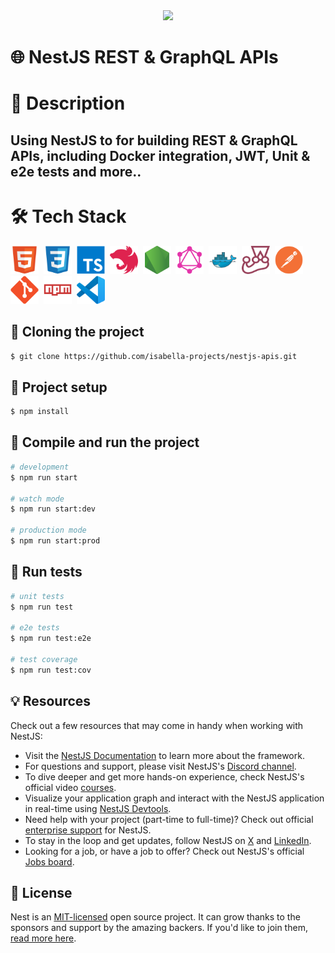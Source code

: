 <div align="center">
    <img src="https://i.imgur.com/YlGrpaq.png" width="800px" height="auto">
</div>

# 🌐 NestJS REST & GraphQL APIs

# 📝 Description

## Using NestJS to for building REST & GraphQL APIs, including Docker integration, JWT, Unit & e2e tests and more..

# 🛠 Tech Stack

<div>
    <img src="https://github.com/devicons/devicon/blob/master/icons/html5/html5-original.svg" title="HTML5" alt="HTML5" width="45" height="45"/>&nbsp;
    <img src="https://github.com/devicons/devicon/blob/master/icons/css3/css3-original.svg"  title="CSS3" alt="CSS3" width="45" height="45"/>&nbsp;
    <img src="https://github.com/devicons/devicon/blob/master/icons/typescript/typescript-original.svg"  title="TypeScript" alt="TypeScript" width="45" height="45"/>&nbsp;
    <img src="https://github.com/devicons/devicon/blob/master/icons/nestjs/nestjs-original.svg" title="NestJS" alt="NestJS" width="45" height="45"/>&nbsp;
    <img src="https://github.com/devicons/devicon/blob/master/icons/nodejs/nodejs-original.svg" title="NodeJS" alt="NodeJS" width="45" height="45"/>&nbsp;
    <img src="https://github.com/devicons/devicon/blob/master/icons/graphql/graphql-plain.svg" title="GraphQL" alt="GraphQL" width="45" height="45"/>&nbsp;
    <img src="https://github.com/devicons/devicon/blob/master/icons/docker/docker-original.svg" title="Docker" alt="Docker" width="45" height="45"/>&nbsp;
    <img src="https://github.com/devicons/devicon/blob/master/icons/jest/jest-plain.svg" title="Jest" alt="Jest" width="45" height="45"/>&nbsp;
    <img src="https://github.com/devicons/devicon/blob/master/icons/postman/postman-original.svg" title="Postman" alt="Postman" width="45" height="45"/>&nbsp;
    <img src="https://github.com/devicons/devicon/blob/master/icons/git/git-original.svg" title="Git" alt="Git" width="45" height="45"/>&nbsp;
    <img src="https://github.com/devicons/devicon/blob/master/icons/npm/npm-original-wordmark.svg" title="npm" alt="npm" width="45" height="45"/>&nbsp;
    <img src="https://github.com/devicons/devicon/blob/master/icons/vscode/vscode-original.svg" title="VSCode" alt="VSCode"       width="45" height="45"/>
</div>

## 📌 Cloning the project

```bash
$ git clone https://github.com/isabella-projects/nestjs-apis.git
```

## 🎯 Project setup

```bash
$ npm install
```

## 📐 Compile and run the project

```bash
# development
$ npm run start

# watch mode
$ npm run start:dev

# production mode
$ npm run start:prod
```

## 🧪 Run tests

```bash
# unit tests
$ npm run test

# e2e tests
$ npm run test:e2e

# test coverage
$ npm run test:cov
```

## 💡 Resources

Check out a few resources that may come in handy when working with NestJS:

-   Visit the [NestJS Documentation](https://docs.nestjs.com) to learn more about the framework.
-   For questions and support, please visit NestJS's [Discord channel](https://discord.gg/G7Qnnhy).
-   To dive deeper and get more hands-on experience, check NestJS's official video [courses](https://courses.nestjs.com/).
-   Visualize your application graph and interact with the NestJS application in real-time using [NestJS Devtools](https://devtools.nestjs.com).
-   Need help with your project (part-time to full-time)? Check out official [enterprise support](https://enterprise.nestjs.com) for NestJS.
-   To stay in the loop and get updates, follow NestJS on [X](https://x.com/nestframework) and [LinkedIn](https://linkedin.com/company/nestjs).
-   Looking for a job, or have a job to offer? Check out NestJS's official [Jobs board](https://jobs.nestjs.com).

## 📌 License

Nest is an [MIT-licensed](https://github.com/nestjs/nest/blob/master/LICENSE) open source project. It can grow thanks to the sponsors and support by the amazing backers. If you'd like to join them, [read more here](https://docs.nestjs.com/support).
